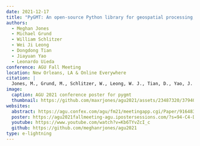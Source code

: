 ```yaml
---
date: 2021-12-17
title: "PyGMT: An open-source Python library for geospatial processing, analysis, and visualization"
authors:
  - Meghan Jones
  - Michael Grund
  - William Schlitzer
  - Wei Ji Leong
  - Dongdong Tian
  - Jiayuan Yao
  - Leonardo Uieda
conference: AGU Fall Meeting
location: New Orleans, LA & Online Everywhere
citation: |
  Jones, M., Grund, M., Schlitzer, W., Leong, W. J., Tian, D., Yao, J. & Uieda, L. (2021, December 17). *PyGMT: An open-source Python library for geospatial processing, analysis, and visualization*. AGU 2021 Fall Meeting, virtual.
image:
  caption: AGU 2021 conference poster for pygmt
  thumbnail: https://github.com/maxrjones/agu2021/assets/23487320/37940301-9b43-48c8-9d70-5203a0e3d7b1
websites:
  abstract: https://agu.confex.com/agu/fm21/meetingapp.cgi/Paper/916483
  poster: https://agu2021fallmeeting-agu.ipostersessions.com/?s=94-C4-D2-7C-51-67-78-1E-FC-65-B9-40-08-44-C5-D7
  youtube: https://www.youtube.com/watch?v=Kb6TYvZcI_c
  github: https://github.com/meghanrjones/agu2021
type: e-lightning
---
```

